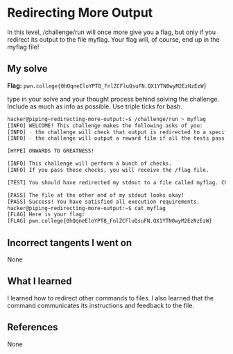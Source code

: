 # Redirecting More Output
 In this level, /challenge/run will once more give you a flag, but only if you redirect its output to the file myflag. Your flag will, of course, end up in the myflag file!
## My solve
**Flag:** `pwn.college{0hQqneEloYPT8_FnlZCFluQsuFN.QX1YTN0wyM2EzNzEzW}`

type in your solve and your thought process behind solving the challenge. Include as much as info as possible. Use triple ticks for bash.
```bash
hacker@piping~redirecting-more-output:~$ /challenge/run > myflag
[INFO] WELCOME! This challenge makes the following asks of you:
[INFO] - the challenge will check that output is redirected to a specific file path : myflag
[INFO] - the challenge will output a reward file if all the tests pass : /flag

[HYPE] ONWARDS TO GREATNESS!

[INFO] This challenge will perform a bunch of checks.
[INFO] If you pass these checks, you will receive the /flag file.

[TEST] You should have redirected my stdout to a file called myflag. Checking...

[PASS] The file at the other end of my stdout looks okay!
[PASS] Success! You have satisfied all execution requirements.
hacker@piping~redirecting-more-output:~$ cat myflag
[FLAG] Here is your flag:
[FLAG] pwn.college{0hQqneEloYPT8_FnlZCFluQsuFN.QX1YTN0wyM2EzNzEzW}
```
## Incorrect tangents I went on
None 
## What I learned
I learned how to redirect other commands to files. I also learned that the command communicates its instructions and feedback to the file.
## References 
None